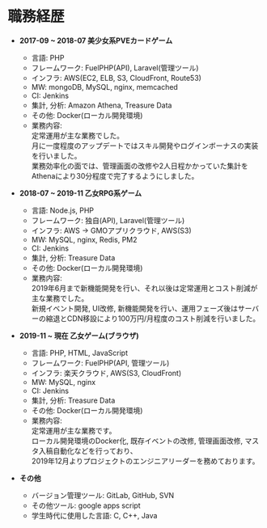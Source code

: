 # 職務経歴
* **2017-09 ~ 2018-07 美少女系PVEカードゲーム**
    * 言語: PHP
    * フレームワーク: FuelPHP(API), Laravel(管理ツール)
    * インフラ: AWS(EC2, ELB, S3, CloudFront, Route53)
    * MW: mongoDB, MySQL, nginx, memcached
    * CI: Jenkins
    * 集計, 分析: Amazon Athena, Treasure Data
    * その他: Docker(ローカル開発環境)
    * 業務内容:  
    定常運用が主な業務でした。  
    月に一度程度のアップデートではスキル開発やログインボーナスの実装を行いました。  
    業務効率化の面では、管理画面の改修や2人日程かかっていた集計をAthenaにより30分程度で完了するようにしました。

* **2018-07 ~ 2019-11 乙女RPG系ゲーム**
    * 言語: Node.js, PHP
    * フレームワーク: 独自(API), Laravel(管理ツール)
    * インフラ: AWS -> GMOアプリクラウド, AWS(S3)
    * MW: MySQL, nginx, Redis, PM2
    * CI: Jenkins
    * 集計, 分析: Treasure Data
    * その他: Docker(ローカル開発環境)
    * 業務内容:  
    2019年6月まで新機能開発を行い、それ以後は定常運用とコスト削減が主な業務でした。  
    新規イベント開発, UI改修, 新機能開発を行い、運用フェーズ後はサーバーの縮退とCDN移設により100万円/月程度のコスト削減を行いました。

* **2019-11 ~ 現在 乙女ゲーム(ブラウザ)**
    * 言語: PHP, HTML, JavaScript
    * フレームワーク: FuelPHP(API, 管理ツール)
    * インフラ: 楽天クラウド, AWS(S3, CloudFront)
    * MW: MySQL, nginx
    * CI: Jenkins
    * 集計, 分析: Treasure Data
    * その他: Docker(ローカル開発環境)
    * 業務内容:  
    定常運用が主な業務です。  
    ローカル開発環境のDocker化, 既存イベントの改修, 管理画面改修, マスタ入稿自動化などを行っており、  
    2019年12月よりプロジェクトのエンジニアリーダーを務めております。

* **その他**
    * バージョン管理ツール: GitLab, GitHub, SVN
    * その他ツール: google apps script
    * 学生時代に使用した言語: C, C++, Java